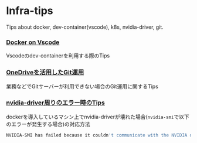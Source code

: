 # Infra-tips
Tips about docker, dev-container(vscode), k8s, nvidia-driver, git.

### [Docker on Vscode](https://github.com/Renya-Kujirada/Infra-tips/blob/main/tips_dev-container.md)

Vscodeのdev-containerを利用する際のTips

### [OneDriveを活用したGit運用](https://github.com/Renya-Kujirada/Infra-tips/blob/main/tips_git.md)

業務などでGitサーバーが利用できない場合のGit運用に関するTips

### [nvidia-driver周りのエラー時のTips](https://github.com/Renya-Kujirada/Infra-tips/blob/main/tips_nvidia_driver.md)

dockerを導入しているマシン上でnvidia-driverが壊れた場合(`nvidia-smi`で以下のエラーが発生する場合)の対応方法

```sh
NVIDIA-SMI has failed because it couldn't communicate with the NVIDIA driver. Make sure that the latest NVIDIA driver is installed and running.
```
